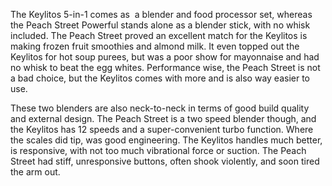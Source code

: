 The Keylitos 5-in-1 comes as  a blender and food processor set, whereas the Peach Street Powerful stands alone as a blender stick, with no whisk included. The Peach Street proved an excellent match for the Keylitos is making frozen fruit smoothies and almond milk. It even topped out the Keylitos for hot soup purees, but was a poor show for mayonnaise and had no whisk to beat the egg whites. Performance wise, the Peach Street is not a bad choice, but the Keylitos comes with more and is also way easier to use.

These two blenders are also neck-to-neck in terms of good build quality and external design. The Peach Street is a two speed blender though, and the Keylitos has 12 speeds and a super-convenient turbo function. Where the scales did tip, was good engineering. The Keylitos handles much better, is responsive, with not too much vibrational force or suction. The Peach Street had stiff, unresponsive buttons, often shook violently, and soon tired the arm out.